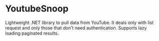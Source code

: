 # YoutubeSnoop
Lightweight .NET library to pull data from YouTube. It deals only with list request and only those that don't need authentication. Supports lazy loading paginated results.

